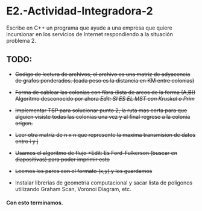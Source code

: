 # E2.-Actividad-Integradora-2
Escribe en C++ un programa que ayude a una empresa que quiere incursionar en los servicios de Internet respondiendo a la situación problema 2.

## TODO:
* ~~Codigo de lectura de archivos, el archivo es una matriz de adyacencia de grafos ponderados. (cada peso es la distancia en KM entre colonias)~~

* ~~Forma de cablear las colonias con fibra (lista de arcos de la forma (A,B)) ~~Algoritmo desconocido por ahora~~ *Edit: SI ES EL MST con Kruskal o Prim*~~
  
* ~~Implementar TSP para solucionar punto 2, la ruta mas corta para que alguien visiste todas las colonias una vez y al final regrese a la colonia origen.~~

* ~~Leer otra matriz de n x n que represente la maxima transmision de datos entre i y j~~

* ~~Usamos el algoritmo de flujo *Edit: Es Ford-Fulkerson (buscar en diapositivas) para poder imprimir esto~~

* ~~Leemos los pares con el formato (x,y) y los guardamos~~

* Instalar librerias de geometria computacional y sacar lista de poligonos utilizando Graham Scan, Voronoi Diagram, etc.

#### Con esto terminamos.

